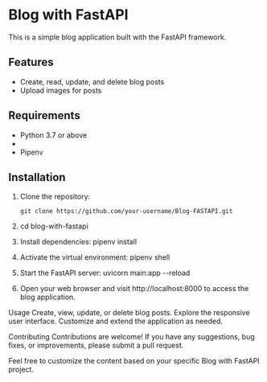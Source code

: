 # Blog with FastAPI

This is a simple blog application built with the FastAPI framework.

## Features

- Create, read, update, and delete blog posts
- Upload images for posts



## Requirements

- Python 3.7 or above
- 
- Pipenv

## Installation

1. Clone the repository:

   ```shell
   git clone https://github.com/your-username/Blog-FASTAPI.git
   
2. cd blog-with-fastapi
3. Install dependencies: pipenv install
4. Activate the virtual environment: pipenv shell
5. Start the FastAPI server: uvicorn main:app --reload
6. Open your web browser and visit http://localhost:8000 to access the blog application.


Usage
Create, view, update, or delete blog posts.
Explore the responsive user interface.
Customize and extend the application as needed.

Contributing
Contributions are welcome! If you have any suggestions, bug fixes, or improvements, please submit a pull request.


Feel free to customize the content based on your specific Blog with FastAPI project.


